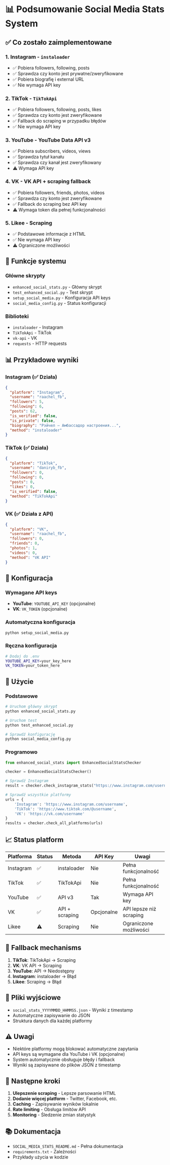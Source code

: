 # 📊 Podsumowanie Social Media Stats System

## ✅ Co zostało zaimplementowane

### 1. **Instagram** - `instaloader`
- ✅ Pobiera followers, following, posts
- ✅ Sprawdza czy konto jest prywatne/zweryfikowane
- ✅ Pobiera biografię i external URL
- ✅ Nie wymaga API key

### 2. **TikTok** - `TikTokApi`
- ✅ Pobiera followers, following, posts, likes
- ✅ Sprawdza czy konto jest zweryfikowane
- ✅ Fallback do scraping w przypadku błędów
- ✅ Nie wymaga API key

### 3. **YouTube** - YouTube Data API v3
- ✅ Pobiera subscribers, videos, views
- ✅ Sprawdza tytuł kanału
- ✅ Sprawdza czy kanał jest zweryfikowany
- ⚠️ Wymaga API key

### 4. **VK** - VK API + scraping fallback
- ✅ Pobiera followers, friends, photos, videos
- ✅ Sprawdza czy konto jest zweryfikowane
- ✅ Fallback do scraping bez API key
- ⚠️ Wymaga token dla pełnej funkcjonalności

### 5. **Likee** - Scraping
- ✅ Podstawowe informacje z HTML
- ✅ Nie wymaga API key
- ⚠️ Ograniczone możliwości

## 🚀 Funkcje systemu

### Główne skrypty
- `enhanced_social_stats.py` - Główny skrypt
- `test_enhanced_social.py` - Test skrypt
- `setup_social_media.py` - Konfiguracja API keys
- `social_media_config.py` - Status konfiguracji

### Biblioteki
- `instaloader` - Instagram
- `TikTokApi` - TikTok
- `vk-api` - VK
- `requests` - HTTP requests

## 📊 Przykładowe wyniki

### Instagram (✅ Działa)
```json
{
  "platform": "Instagram",
  "username": "raachel_fb",
  "followers": 5,
  "following": 6,
  "posts": 62,
  "is_verified": false,
  "is_private": false,
  "biography": "Рэйчел — Амбассадор настроения...",
  "method": "instaloader"
}
```

### TikTok (✅ Działa)
```json
{
  "platform": "TikTok",
  "username": "daniryb_fb",
  "followers": 0,
  "following": 0,
  "posts": 0,
  "likes": 0,
  "is_verified": false,
  "method": "TikTokApi"
}
```

### VK (✅ Działa z API)
```json
{
  "platform": "VK",
  "username": "raachel_fb",
  "followers": 0,
  "friends": 0,
  "photos": 1,
  "videos": 0,
  "method": "VK API"
}
```

## 🔧 Konfiguracja

### Wymagane API keys
- **YouTube**: `YOUTUBE_API_KEY` (opcjonalne)
- **VK**: `VK_TOKEN` (opcjonalne)

### Automatyczna konfiguracja
```bash
python setup_social_media.py
```

### Ręczna konfiguracja
```bash
# Dodaj do .env
YOUTUBE_API_KEY=your_key_here
VK_TOKEN=your_token_here
```

## 🎯 Użycie

### Podstawowe
```bash
# Uruchom główny skrypt
python enhanced_social_stats.py

# Uruchom test
python test_enhanced_social.py

# Sprawdź konfigurację
python social_media_config.py
```

### Programowo
```python
from enhanced_social_stats import EnhancedSocialStatsChecker

checker = EnhancedSocialStatsChecker()

# Sprawdź Instagram
result = checker.check_instagram_stats("https://www.instagram.com/username")

# Sprawdź wszystkie platformy
urls = {
    'Instagram': 'https://www.instagram.com/username',
    'TikTok': 'https://www.tiktok.com/@username',
    'VK': 'https://vk.com/username'
}
results = checker.check_all_platforms(urls)
```

## 📈 Status platform

| Platforma | Status | Metoda | API Key | Uwagi |
|-----------|--------|--------|---------|-------|
| Instagram | ✅ | instaloader | Nie | Pełna funkcjonalność |
| TikTok | ✅ | TikTokApi | Nie | Pełna funkcjonalność |
| YouTube | ✅ | API v3 | Tak | Wymaga API key |
| VK | ✅ | API + scraping | Opcjonalne | API lepsze niż scraping |
| Likee | ⚠️ | Scraping | Nie | Ograniczone możliwości |

## 🔄 Fallback mechanisms

1. **TikTok**: TikTokApi → Scraping
2. **VK**: VK API → Scraping
3. **YouTube**: API → Niedostępny
4. **Instagram**: instaloader → Błąd
5. **Likee**: Scraping → Błąd

## 📝 Pliki wyjściowe

- `social_stats_YYYYMMDD_HHMMSS.json` - Wyniki z timestamp
- Automatyczne zapisywanie do JSON
- Struktura danych dla każdej platformy

## ⚠️ Uwagi

- Niektóre platformy mogą blokować automatyczne zapytania
- API keys są wymagane dla YouTube i VK (opcjonalne)
- System automatycznie obsługuje błędy i fallback
- Wyniki są zapisywane do plików JSON z timestamp

## 🚀 Następne kroki

1. **Ulepszenie scraping** - Lepsze parsowanie HTML
2. **Dodanie więcej platform** - Twitter, Facebook, etc.
3. **Caching** - Zapisywanie wyników lokalnie
4. **Rate limiting** - Obsługa limitów API
5. **Monitoring** - Śledzenie zmian statystyk

## 📚 Dokumentacja

- `SOCIAL_MEDIA_STATS_README.md` - Pełna dokumentacja
- `requirements.txt` - Zależności
- Przykłady użycia w kodzie





